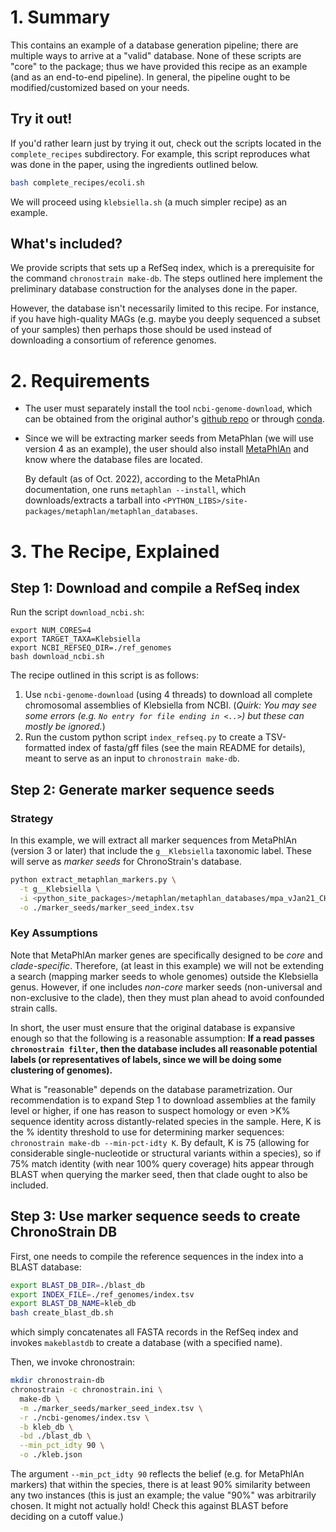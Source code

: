 # 1. Summary

This contains an example of a database generation pipeline; there are multiple ways to 
arrive at a "valid" database.
None of these scripts are "core" to the package; thus we have provided this recipe as an example (and as an end-to-end pipeline).
In general, the pipeline ought to be modified/customized based on your needs.


## Try it out!

If you'd rather learn just by trying it out, check out the scripts located in the `complete_recipes` subdirectory.
For example, this script reproduces what was done in the paper, using the ingredients outlined below.

```bash
bash complete_recipes/ecoli.sh
```

We will proceed using `klebsiella.sh` (a much simpler recipe) as an example.

## What's included?

We provide scripts that sets up a RefSeq index, which is a prerequisite for the 
command `chronostrain make-db`.
The steps outlined here implement the preliminary database construction for the analyses done in the paper.

However, the database isn't necessarily limited to this recipe.
For instance, if you have high-quality MAGs (e.g. maybe you deeply sequenced a subset of your samples) 
then perhaps those should be used instead of downloading a consortium of reference genomes.


# 2. Requirements
- The user must separately install the tool `ncbi-genome-download`, which can be obtained from the original
author's <a href="https://github.com/kblin/ncbi-genome-download">github repo</a> or through
<a href="https://anaconda.org/bioconda/ncbi-genome-download">conda</a>.
- Since we will be extracting marker seeds from MetaPhlan (we will use version 4 as an example), the user should
also install <a href="https://huttenhower.sph.harvard.edu/metaphlan/">MetaPhlAn</a> and know where the 
database files are located. 
  
  By default (as of Oct. 2022), according to the MetaPhlAn documentation, one runs `metaphlan --install`, which downloads/extracts a tarball into 
  `<PYTHON_LIBS>/site-packages/metaphlan/metaphlan_databases`.
  

# 3. The Recipe, Explained

## Step 1: Download and compile a RefSeq index
Run the script `download_ncbi.sh`:
```
export NUM_CORES=4
export TARGET_TAXA=Klebsiella
export NCBI_REFSEQ_DIR=./ref_genomes
bash download_ncbi.sh
```

The recipe outlined in this script is as follows:
1. Use `ncbi-genome-download` (using 4 threads) to download all complete chromosomal assemblies of Klebsiella from NCBI. (*Quirk: You may see some errors (e.g. `No entry for file ending in <..>`) but these can mostly be ignored.*)
2. Run the custom python script `index_refseq.py` to create a TSV-formatted index of fasta/gff files 
   (see the main README for details), meant to serve as an input to `chronostrain make-db`.
   
## Step 2: Generate marker sequence seeds

### Strategy
In this example, we will extract all marker sequences from MetaPhlAn (version 3 or later) that include the
`g__Klebsiella` taxonomic label.
These will serve as *marker seeds* for ChronoStrain's database.

```bash
python extract_metaphlan_markers.py \
  -t g__Klebsiella \
  -i <python_site_packages>/metaphlan/metaphlan_databases/mpa_vJan21_CHOCOPhlAnSGB_202103.pkl \
  -o ./marker_seeds/marker_seed_index.tsv
```

### Key Assumptions
Note that MetaPhlAn marker genes are specifically designed to be *core* and *clade-specific*.
Therefore, (at least in this example) we will not be extending a search (mapping marker seeds to whole genomes) outside
the Klebsiella genus.
However, if one includes *non-core* marker seeds (non-universal and non-exclusive to the clade), then they must plan 
ahead to avoid confounded strain calls.

In short, the user must ensure that the original database is expansive enough so that the following is a reasonable assumption:
**If a read passes `chronostrain filter`, then the database includes all reasonable potential labels (or 
representatives of labels, since we will be doing some clustering of genomes).**

What is "reasonable" depends on the database parametrization.
Our recommendation is to expand Step 1 to download assemblies at the family level or higher, if one has reason to suspect
homology or even >K% sequence identity across distantly-related species in the sample.
Here, K is the % identity threshold to use for determining marker sequences:
`chronostrain make-db --min-pct-idty K`.
By default, K is 75 (allowing for considerable single-nucleotide or structural variants within a species), so if 75% match identity (with near 100% query coverage) hits appear through BLAST when querying 
the marker seed, then that clade ought to also be included.

## Step 3: Use marker sequence seeds to create ChronoStrain DB

First, one needs to compile the reference sequences in the index into a BLAST database:
```bash
export BLAST_DB_DIR=./blast_db
export INDEX_FILE=./ref_genomes/index.tsv
export BLAST_DB_NAME=kleb_db
bash create_blast_db.sh
```
which simply concatenates all FASTA records in the RefSeq index and invokes `makeblastdb` to create
a database (with a specified name).

Then, we invoke chronostrain:
```bash
mkdir chronostrain-db
chronostrain -c chronostrain.ini \
  make-db \
  -m ./marker_seeds/marker_seed_index.tsv \
  -r ./ncbi-genomes/index.tsv \
  -b kleb_db \
  -bd ./blast_db \
  --min_pct_idty 90 \
  -o ./kleb.json
```
The argument `--min_pct_idty 90` reflects the belief (e.g. for MetaPhlAn markers) that within the species, there is
at least 90% similarity between any two instances (this is just an example; the value "90%" was arbitrarily chosen. 
It might not actually hold! Check this against BLAST before deciding on a cutoff value.)
